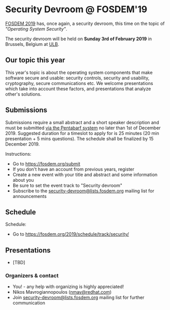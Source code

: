 # Security Devroom @ FOSDEM'19

[FOSDEM 2019](https://fosdem.org/2019/) has, once again, a security devroom, this time on the topic of _"Operating System Security"_. 

The security devroom will be held on **Sunday 3rd of February 2019** in Brussels, Belgium at [ULB](http://www.ulb.ac.be/).

## Our topic this year

This year's topic is about the operating system components that make
software secure and usable: security controls, security and usability,
cryptography, secure communications etc. We welcome presentations which
take into account these factors, and presentations that analyze other's
solutions.

## Submissions

Submissions require a small abstract and a short speaker description
and must be submitted [via the Pentabarf system](https://penta.fosdem.org/submission/FOSDEM19)
no later than 1st of December 2019. Suggested duration for a timeslot to apply for is 25
minutes (20 min presentation + 5 mins questions). The schedule shall
be finalized by 15 December 2019.

Instructions:

  * Go to https://fosdem.org/submit
  * If you don't have an account from previous years, register
  * Create a new event with your title and abstract and some information about you
  * Be sure to set the event track to "Security devroom"
  * Subscribe to the [security-devroom@lists.fosdem.org](https://lists.fosdem.org/listinfo/security-devroom) mailing list for announcements

## Schedule

Schedule:

  - Go to https://fosdem.org/2019/schedule/track/security/

## Presentations

* [TBD]

### Organizers & contact

  * You! - any help with organizing is highly appreciated!
  * Nikos Mavrogiannopoulos (nmav@redhat.com)
  * Join [security-devroom@lists.fosdem.org](https://lists.fosdem.org/listinfo/security-devroom) mailing list for further communication

